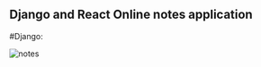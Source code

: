 ## Django and React Online notes application

#Django:

![notes](https://github.com/Mohammed12Khair/online-notes/assets/55262573/9f22bad6-5a67-4247-b1ee-f67e953def68)

